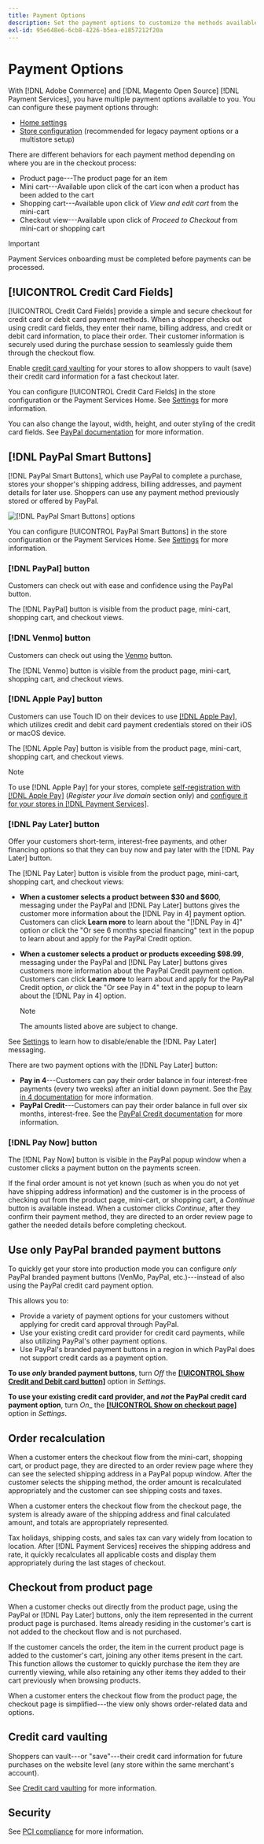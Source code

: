 ```yaml
---
title: Payment Options
description: Set the payment options to customize the methods available for your store customers.
exl-id: 95e648e6-6cb8-4226-b5ea-e1857212f20a
---
```

# Payment Options

With [!DNL Adobe Commerce] and [!DNL Magento Open Source] [!DNL Payment Services], you have multiple payment options available to you. You can configure these payment options through:

*  [Home settings](payments-home.md)
*  [Store configuration](configure-admin.md) (recommended for legacy payment options or a multistore setup)

There are different behaviors for each payment method depending on where you are in the checkout process:

*  Product page---The product page for an item
*  Mini cart---Available upon click of the cart icon when a product has been added to the cart
*  Shopping cart---Available upon click of _View and edit cart_ from the mini-cart
*  Checkout view---Available upon click of _Proceed to Checkout_ from mini-cart or shopping cart

>[!IMPORTANT]
>
>Payment Services onboarding must be completed before payments can be processed.

## [!UICONTROL Credit Card Fields]

[!UICONTROL Credit Card Fields] provide a simple and secure checkout for credit card or debit card payment methods. When a shopper checks out using credit card fields, they enter their name, billing address, and credit or debit card information, to place their order. Their customer information is securely used during the purchase session to seamlessly guide them through the checkout flow.

Enable [credit card vaulting](#vaulting) for your stores to allow shoppers to vault (save) their credit card information for a fast checkout later.

You can configure [!UICONTROL Credit Card Fields] in the store configuration or the Payment Services Home. See [Settings](settings.md#credit-card-fields) for more information.

You can also change the layout, width, height, and outer styling of the credit card fields. See [PayPal documentation](https://developer.paypal.com/docs/checkout/advanced/customize/card-field-style/) for more information.

## [!DNL PayPal Smart Buttons]

[!DNL PayPal Smart Buttons], which use PayPal to complete a purchase, stores your shopper's shipping address, billing addresses, and payment details for later use. Shoppers can use any payment method previously stored or offered by PayPal.

![[!DNL PayPal Smart Buttons] options](assets/buttons-md.png)

You can configure [!UICONTROL PayPal Smart Buttons] in the store configuration or the Payment Services Home.  See [Settings](settings.md#payment-buttons) for more information.

### [!DNL PayPal] button

Customers can check out with ease and confidence using the PayPal button.

The [!DNL PayPal] button is visible from the product page, mini-cart, shopping cart, and checkout views.

### [!DNL Venmo] button

Customers can check out using the [Venmo](https://venmo.com/) button.

The [!DNL Venmo] button is visible from the product page, mini-cart, shopping cart, and checkout views.

### [!DNL Apple Pay] button

Customers can use Touch ID on their devices to use [[!DNL Apple Pay]](https://www.apple.com/apple-pay/), which utilizes credit and debit card payment credentials stored on their iOS or macOS device.

The [!DNL Apple Pay] button is visible from the product page, mini-cart, shopping cart, and checkout views.

   >[!NOTE]
   >
   > To use [!DNL Apple Pay] for your stores, complete [self-registration with [!DNL Apple Pay]](https://developer.paypal.com/docs/checkout/apm/apple-pay/#register-your-live-domain) (_Register your live domain_ section only) and [configure it for your stores in [!DNL Payment Services]](settings.md#payment-buttons).

### [!DNL Pay Later] button

Offer your customers short-term, interest-free payments, and other financing options so that they can buy now and pay later with the [!DNL Pay Later] button.

The [!DNL Pay Later] button is visible from the product page, mini-cart, shopping cart, and checkout views:

*  **When a customer selects a product between $30 and $600**, messaging under the PayPal and [!DNL Pay Later] buttons gives the customer more information about the [!DNL Pay in 4] payment option. Customers can click **Learn more** to learn about the "[!DNL Pay in 4]" option _or_ click the "Or see 6 months special financing" text in the popup to learn about and apply for the PayPal Credit option.
*  **When a customer selects a product or products exceeding $98.99**, messaging under the PayPal and [!DNL Pay Later] buttons gives customers more information about the PayPal Credit payment option. Customers can click **Learn more** to learn about and apply for the PayPal Credit option, _or_ click the "Or see Pay in 4" text in the popup to learn about the [!DNL Pay in 4] option.

   >[!NOTE]
   >
   >The amounts listed above are subject to change.

See [Settings](settings.md#payment-buttons) to learn how to disable/enable the [!DNL Pay Later] messaging.

There are two payment options with the [!DNL Pay Later] button:

*  **Pay in 4**---Customers can pay their order balance in four interest-free payments (every two weeks) after an initial down payment. See the [Pay in 4 documentation](https://www.paypal.com/us/digital-wallet/ways-to-pay/buy-now-pay-later) for more information.
*  **PayPal Credit**---Customers can pay their order balance in full over six months, interest-free. See the [PayPal Credit documentation](https://www.paypal.com/us/webapps/mpp/paypal-credit) for more information.

### [!DNL Pay Now] button

The [!DNL Pay Now] button is visible in the PayPal popup window when a customer clicks a payment button on the payments screen.

If the final order amount is not yet known (such as when you do not yet have shipping address information) and the customer is in the process of checking out from the product page, mini-cart, or shopping cart, a _Continue_ button is available instead. When a customer clicks _Continue_, after they confirm their payment method, they are directed to an order review page to gather the needed details before completing checkout.

## Use only PayPal branded payment buttons

To quickly get your store into production mode you can configure _only_ PayPal branded payment buttons (VenMo, PayPal, etc.)---instead of also using the PayPal credit card payment option.

This allows you to:

*  Provide a variety of payment options for your customers without applying for credit card approval through PayPal.
*  Use your existing credit card provider for credit card payments, while also utilizing PayPal's other payment options.
*  Use PayPal's branded payment buttons in a region in which PayPal does not support credit cards as a payment option.

**To use _only_ branded payment buttons**, turn _Off_ the **[[!UICONTROL Show Credit and Debit card button]](settings.md#payment-buttons)** option in _Settings_.

**To use your existing credit card provider, and _not_ the PayPal credit card payment option**, turn _On__ the **[[!UICONTROL Show on checkout page]](settings.md#credit-card-fields)** option in _Settings_.

## Order recalculation

When a customer enters the checkout flow from the mini-cart, shopping cart, or product page, they are directed to an order review page where they can see the selected shipping address in a PayPal popup window. After the customer selects the shipping method, the order amount is recalculated appropriately and the customer can see shipping costs and taxes.

When a customer enters the checkout flow from the checkout page, the system is already aware of the shipping address and final calculated amount, and totals are appropriately represented.

Tax holidays, shipping costs, and sales tax can vary widely from location to location. After [!DNL Payment Services] receives the shipping address and rate, it quickly recalculates all applicable costs and display them appropriately during the last stages of checkout.

## Checkout from product page

When a customer checks out directly from the product page, using the PayPal or [!DNL Pay Later] buttons, only the item represented in the current product page is purchased. Items already residing in the customer's cart is not added to the checkout flow and is not purchased.

If the customer cancels the order, the item in the current product page is added to the customer's cart, joining any other items present in the cart. This function allows the customer to quickly purchase the item they are currently viewing, while also retaining any other items they added to their cart previously when browsing products.

When a customer enters the checkout flow from the product page, the checkout page is simplified---the view only shows order-related data and options.

## Credit card vaulting

Shoppers can vault---or "save"---their credit card information for future purchases on the website level (any store within the same merchant's account).

See [Credit card vaulting](vaulting.md) for more information.

## Security

See [PCI compliance](security.md#pci-compliance) for more information.
